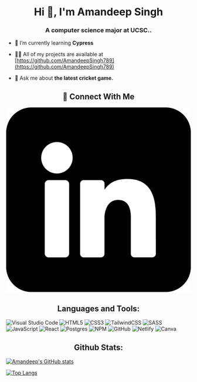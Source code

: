 <h1 align="center">Hi 👋, I'm Amandeep Singh</h1>
<h3 align="center">A computer science major at UCSC..</h3>

- 🌱 I’m currently learning **Cypress**

- 👨‍💻 All of my projects are available at [https://github.com/AmandeepSingh789](https://github.com/AmandeepSingh789)

- 💬 Ask me about **the latest cricket game.**


<h2 align="center">🤝 Connect With Me</h2>
<img href="https://www.linkedin.com/in/amandeep-singh-a56aa5236/"
     src="linkedin.png"
     alt="Linked In"
     width=”21px” />

<h2 align="center">Languages and Tools:</h2>


![Visual Studio Code](https://img.shields.io/badge/Visual%20Studio%20Code-0078d7.svg?style=for-the-badge&logo=visual-studio-code&logoColor=white)
![HTML5](https://img.shields.io/badge/html5-%23E34F26.svg?style=for-the-badge&logo=html5&logoColor=white)
![CSS3](https://img.shields.io/badge/css3-%231572B6.svg?style=for-the-badge&logo=css3&logoColor=white)
![TailwindCSS](https://img.shields.io/badge/tailwindcss-%2338B2AC.svg?style=for-the-badge&logo=tailwind-css&logoColor=white)
![SASS](https://img.shields.io/badge/SASS-hotpink.svg?style=for-the-badge&logo=SASS&logoColor=white)
![JavaScript](https://img.shields.io/badge/javascript-%23323330.svg?style=for-the-badge&logo=javascript&logoColor=%23F7DF1E)
![React](https://img.shields.io/badge/react-%2320232a.svg?style=for-the-badge&logo=react&logoColor=%2361DAFB)
![Postgres](https://img.shields.io/badge/postgres-%23316192.svg?style=for-the-badge&logo=postgresql&logoColor=white)
![NPM](https://img.shields.io/badge/NPM-%23000000.svg?style=for-the-badge&logo=npm&logoColor=white)
![GitHub](https://img.shields.io/badge/github-%23121011.svg?style=for-the-badge&logo=github&logoColor=white)
![Netlify](https://img.shields.io/badge/netlify-%23000000.svg?style=for-the-badge&logo=netlify&logoColor=#00C7B7)
![Canva](https://img.shields.io/badge/Canva-%2300C4CC.svg?style=for-the-badge&logo=Canva&logoColor=white)

<h2 align="center">Github Stats:</h2>

[![Amandeep's GitHub stats](https://github-readme-stats.vercel.app/api?username=AmandeepSingh789&show_icons=true&theme=omni)](https://github.com/AmandeepSingh789/github-readme-stats)

[![Top Langs](https://github-readme-stats.vercel.app/api/top-langs/?username=AmandeepSingh789&layout=compact&theme=omni)](https://github.com/AmandeepSingh789/github-readme-stats)


